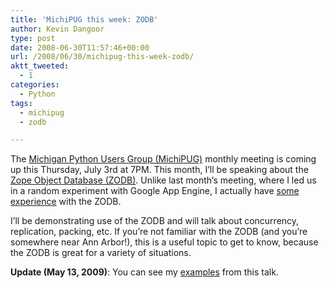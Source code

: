 ```yaml
---
title: 'MichiPUG this week: ZODB'
author: Kevin Dangoor
type: post
date: 2008-06-30T11:57:46+00:00
url: /2008/06/30/michipug-this-week-zodb/
aktt_tweeted:
  - 1
categories:
  - Python
tags:
  - michipug
  - zodb

---
```

The [Michigan Python Users Group (MichiPUG)][1] monthly meeting is coming up this Thursday, July 3rd at 7PM. This month, I&#8217;ll be speaking about the [Zope Object Database (ZODB)][2]. Unlike last month&#8217;s meeting, where I led us in a random experiment with Google App Engine, I actually have [some][3] [experience][4] with the ZODB.

I&#8217;ll be demonstrating use of the ZODB and will talk about concurrency, replication, packing, etc. If you&#8217;re not familiar with the ZODB (and you&#8217;re somewhere near Ann Arbor!), this is a useful topic to get to know, because the ZODB is great for a variety of situations.

**Update (May 13, 2009)**: You can see my [examples][5] from this talk.

 [1]: http://groups.google.com/group/michipug/web/index-2
 [2]: http://wiki.zope.org/ZODB/FrontPage
 [3]: http://www.blazingthings.com/dev/zcatalog.html
 [4]: http://www.blueskyonmars.com/2005/06/18/zodb-vs-pysqlite-with-sqlobject/
 [5]: http://www.blueskyonmars.com/images/2008/06/examples.html